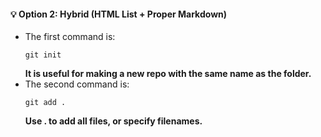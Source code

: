 
#### 💡 Option 2: Hybrid (HTML List + Proper Markdown)

<ul>
  <li>
    The first command is:  
    <pre><code class="language-bash">git init</code></pre>
    <b>It is useful for making a new repo with the same name as the folder.</b>
  </li>
  <li>
    The second command is:  
    <pre><code class="language-bash">git add .</code></pre>
    <B>Use . to add all files, or specify filenames.</B>
  </li>
</ul>
